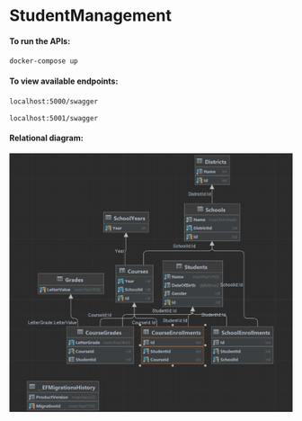 # StudentManagement

#### To run the APIs:

```
docker-compose up
```

#### To view available endpoints:

```
localhost:5000/swagger
```
```
localhost:5001/swagger
```

#### Relational diagram:

![diagram](relational_diagram.png "Relational Diagram")